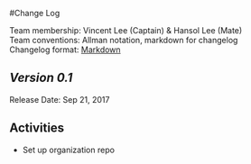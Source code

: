 #Change Log

Team membership:  Vincent Lee (Captain) & Hansol Lee (Mate)  
Team conventions: Allman notation, markdown for changelog  
Changelog format: [Markdown](https://github.com/adam-p/markdown-here/wiki/Markdown-Cheatsheet) 

## *Version 0.1*

Release Date: Sep 21, 2017

## Activities

-   Set up organization repo 
    


